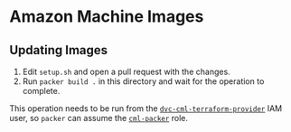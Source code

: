 # Amazon Machine Images

## Updating Images

1. Edit `setup.sh` and open a pull request with the changes.
3. Run `packer build .` in this directory and wait for the operation to complete.

 This operation needs to be run from the [`dvc-cml-terraform-provider`](https://github.com/iterative/itops/blob/e2423bf5b253896c68432a7e20d186918ed00703/cml/terraform/cml-terraform-provider.tf#L1-L3) IAM user, so `packer` can assume the [`cml-packer`](https://github.com/iterative/itops/blob/e2423bf5b253896c68432a7e20d186918ed00703/cml/terraform/packer-role.tf) role.